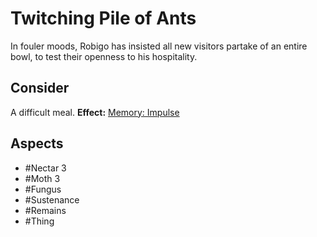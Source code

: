# Twitching Pile of Ants
In fouler moods, Robigo has insisted all new visitors partake of an entire bowl, to test their openness to his hospitality. 
## Consider
A difficult meal.
**Effect:** [Memory: Impulse](https://uadaf.theevilroot.xyz/rowenarium/element/mem.impulse)
## Aspects
- #Nectar 3
- #Moth 3
- #Fungus
- #Sustenance
- #Remains
 - #Thing
